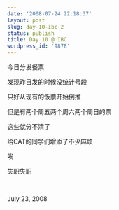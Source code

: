 ```yaml
---
date: '2008-07-24 22:18:37'
layout: post
slug: day-10-ibc-2
status: publish
title: Day 10 @ IBC
wordpress_id: '9878'
---
```


今日分发餐票


发现昨日发的时候没统计号段


只好从现有的饭票开始倒推


但是有两个周五两个周六两个周日的票


这些就分不清了


给CAT的同学们增添了不少麻烦


唉


失职失职


 


July 23, 2008
